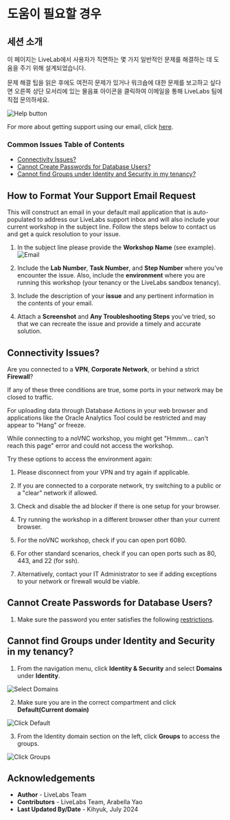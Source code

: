 # 도움이 필요할 경우

## 세션 소개
이 페이지는 LiveLab에서 사용자가 직면하는 몇 가지 일반적인 문제를 해결하는 데 도움을 주기 위해 설계되었습니다.

문제 해결 팁을 읽은 후에도 여전히 문제가 있거나 워크숍에 대한 문제를 보고하고 싶다면 오른쪽 상단 모서리에 있는 물음표 아이콘을 클릭하여 이메일을 통해 LiveLabs 팀에 직접 문의하세요.

![Help button](https://github.com/user-attachments/assets/2d46fe0d-355b-477b-96f3-089f9a43eeae)


For more about getting support using our email, click [here](#HowtoFormatYourSupportEmailRequest).

### Common Issues Table of Contents
  - [Connectivity Issues?](#ConnectivityIssues?)
  - [Cannot Create Passwords for Database Users?](#CannotCreatePasswordsforDatabaseUsers?)
  - [Cannot find Groups under Identity and Security in my tenancy?](#CannotfindGroupsunderIdentityandSecurityinmytenancy?)

## How to Format Your Support Email Request
This will construct an email in your default mail application that is auto-populated to address our LiveLabs support inbox and will also include your current workshop in the subject line. Follow the steps below to contact us and get a quick resolution to your issue.

1. In the subject line please provide the **Workshop Name** (see example).
    ![Email](./images/e-mail.png)

2. Include the **Lab Number**, **Task Number**, and **Step Number** where you've encounter the issue. Also, include the **environment** where you are running this workshop (your tenancy or the LiveLabs sandbox tenancy).

3. Include the description of your **issue** and any pertinent information in the contents of your email.

4. Attach a **Screenshot** and **Any Troubleshooting Steps** you've tried, so that we can recreate the issue and provide a timely and accurate solution.

## Connectivity Issues?

Are you connected to a **VPN**, **Corporate Network**, or behind a strict **Firewall**?

If any of these three conditions are true, some ports in your network may be closed to traffic.

For uploading data through Database Actions in your web browser and applications like the Oracle Analytics Tool could be restricted and may appear to "Hang" or freeze.

While connecting to a noVNC workshop, you might get "Hmmm... can't reach this page" error and could not access the workshop.

Try these options to access the environment again:

1. Please disconnect from your VPN and try again if applicable.

2. If you are connected to a corporate network, try switching to a public or a "clear" network if allowed.

3. Check and disable the ad blocker if there is one setup for your browser.

4. Try running the workshop in a different browser other than your current browser.

5. For the noVNC workshop, check if you can open port 6080.

6. For other standard scenarios, check if you can open ports such as 80, 443, and 22 (for ssh).

7. Alternatively, contact your IT Administrator to see if adding exceptions to your network or firewall would be viable.

## Cannot Create Passwords for Database Users?

1. Make sure the password you enter satisfies the following [restrictions](https://docs.oracle.com/en/cloud/saas/marketing/responsys-user/Account_PasswordRestrictions.htm).

## Cannot find Groups under Identity and Security in my tenancy?

1. From the navigation menu, click **Identity & Security** and select **Domains** under **Identity**.

  ![Select Domains](./images/select-domain.png " ")

2. Make sure you are in the correct compartment and click **Default(Current domain)**

  ![Click Default](./images/domain-groups.png " ")

3. From the Identity domain section on the left, click **Groups** to access the groups.

  ![Click Groups](./images/click-groups.png " ")

## Acknowledgements
* **Author** - LiveLabs Team
* **Contributors** - LiveLabs Team, Arabella Yao
* **Last Updated By/Date** - Kihyuk, July 2024
